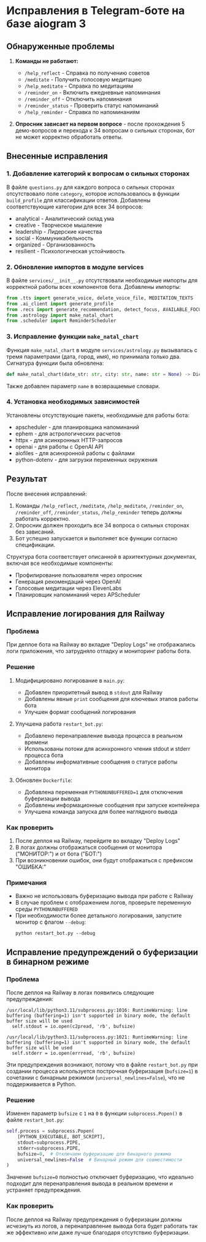 # Исправления в Telegram-боте на базе aiogram 3

## Обнаруженные проблемы

1. **Команды не работают:**
   - `/help_reflect` - Справка по получению советов
   - `/meditate` - Получить голосовую медитацию
   - `/help_meditate` - Справка по медитациям
   - `/reminder_on` - Включить ежедневные напоминания
   - `/reminder_off` - Отключить напоминания
   - `/reminder_status` - Проверить статус напоминаний
   - `/help_reminder` - Справка по напоминаниям

2. **Опросник зависает на первом вопросе** - после прохождения 5 демо-вопросов и перехода к 34 вопросам о сильных сторонах, бот не может корректно обработать ответы.

## Внесенные исправления

### 1. Добавление категорий к вопросам о сильных сторонах

В файле `questions.py` для каждого вопроса о сильных сторонах отсутствовало поле `category`, которое использовалось в функции `build_profile` для классификации ответов. Добавлены соответствующие категории для всех 34 вопросов:
- analytical - Аналитический склад ума
- creative - Творческое мышление
- leadership - Лидерские качества
- social - Коммуникабельность
- organized - Организованность
- resilient - Психологическая устойчивость

### 2. Обновление импортов в модуле services

В файле `services/__init__.py` отсутствовали необходимые импорты для корректной работы всех компонентов бота. Добавлены импорты:
```python
from .tts import generate_voice, delete_voice_file, MEDITATION_TEXTS
from .ai_client import generate_profile
from .recs import generate_recommendation, detect_focus, AVAILABLE_FOCUSES
from .astrology import make_natal_chart
from .scheduler import ReminderScheduler
```

### 3. Исправление функции `make_natal_chart`

Функция `make_natal_chart` в модуле `services/astrology.py` вызывалась с тремя параметрами (дата, город, имя), но принимала только два. Сигнатура функции была обновлена:
```python
def make_natal_chart(date_str: str, city: str, name: str = None) -> Dict[str, Any]:
```

Также добавлен параметр `name` в возвращаемые словари.

### 4. Установка необходимых зависимостей

Установлены отсутствующие пакеты, необходимые для работы бота:
- apscheduler - для планировщика напоминаний
- ephem - для астрологических расчетов
- httpx - для асинхронных HTTP-запросов
- openai - для работы с OpenAI API
- aiofiles - для асинхронной работы с файлами
- python-dotenv - для загрузки переменных окружения

## Результат

После внесения исправлений:
1. Команды `/help_reflect`, `/meditate`, `/help_meditate`, `/reminder_on`, `/reminder_off`, `/reminder_status`, `/help_reminder` теперь должны работать корректно.
2. Опросник должен проходить все 34 вопроса о сильных сторонах без зависаний.
3. Бот успешно запускается и выполняет все функции согласно спецификации.

Структура бота соответствует описанной в архитектурных документах, включая все необходимые компоненты:
- Профилирование пользователя через опросник
- Генерация рекомендаций через OpenAI
- Голосовые медитации через ElevenLabs
- Планировщик напоминаний через APScheduler 

## Исправление логирования для Railway

### Проблема
При деплое бота на Railway во вкладке "Deploy Logs" не отображались логи приложения, что затрудняло отладку и мониторинг работы бота.

### Решение
1. Модифицировано логирование в `main.py`:
   - Добавлен приоритетный вывод в `stdout` для Railway
   - Добавлены явные `print` сообщения для ключевых этапов работы бота
   - Улучшен формат сообщений логирования

2. Улучшена работа `restart_bot.py`:
   - Добавлено перенаправление вывода процесса в реальном времени
   - Использованы потоки для асинхронного чтения stdout и stderr процесса бота
   - Добавлены информативные сообщения о статусе работы монитора

3. Обновлен `Dockerfile`:
   - Добавлена переменная `PYTHONUNBUFFERED=1` для отключения буферизации вывода
   - Добавлены информационные сообщения при запуске контейнера
   - Улучшена команда запуска для более наглядного вывода

### Как проверить
1. После деплоя на Railway, перейдите во вкладку "Deploy Logs"
2. В логах должны отображаться сообщения от монитора ("МОНИТОР:") и от бота ("БОТ:")
3. При возникновении ошибок, они будут отображаться с префиксом "ОШИБКА:"

### Примечания
- Важно не использовать буферизацию вывода при работе с Railway
- В случае проблем с отображением логов, проверьте переменную среды `PYTHONUNBUFFERED`
- При необходимости более детального логирования, запустите монитор с флагом `--debug`:
  ```
  python restart_bot.py --debug
  ``` 

## Исправление предупреждений о буферизации в бинарном режиме

### Проблема
После деплоя на Railway в логах появились следующие предупреждения:
```
/usr/local/lib/python3.11/subprocess.py:1016: RuntimeWarning: line buffering (buffering=1) isn't supported in binary mode, the default buffer size will be used
  self.stdout = io.open(c2pread, 'rb', bufsize)

/usr/local/lib/python3.11/subprocess.py:1021: RuntimeWarning: line buffering (buffering=1) isn't supported in binary mode, the default buffer size will be used
  self.stderr = io.open(errread, 'rb', bufsize)
```

Эти предупреждения возникают, потому что в файле `restart_bot.py` при создании процесса используется построчная буферизация (`bufsize=1`) в сочетании с бинарным режимом (`universal_newlines=False`), что не поддерживается в Python.

### Решение
Изменен параметр `bufsize` с `1` на `0` в функции `subprocess.Popen()` в файле `restart_bot.py`:

```python
self.process = subprocess.Popen(
    [PYTHON_EXECUTABLE, BOT_SCRIPT],
    stdout=subprocess.PIPE,
    stderr=subprocess.PIPE,
    bufsize=0,  # Отключаем буферизацию для бинарного режима
    universal_newlines=False  # Бинарный режим для совместимости
)
```

Значение `bufsize=0` полностью отключает буферизацию, что идеально подходит для перенаправления вывода в реальном времени и устраняет предупреждения.

### Как проверить
После деплоя на Railway предупреждения о буферизации должны исчезнуть из логов, а перенаправление вывода бота будет работать так же эффективно или даже лучше благодаря отсутствию буферизации. 